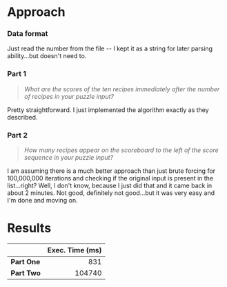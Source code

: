 # Approach
### Data format

Just read the number from the file -- I kept it as a string for later parsing ability...but doesn't need to.

### Part 1
> _What are the scores of the ten recipes immediately after the number of recipes in your puzzle input?_

Pretty straightforward. I just implemented the algorithm exactly as they described.

### Part 2
> _How many recipes appear on the scoreboard to the left of the score sequence in your puzzle input?_

I am assuming there is a much better approach than just brute forcing for 100,000,000 iterations and checking if
the original input is present in the list...right? Well, I don't know, because I just did that and it came back in about
2 minutes. Not good, definitely not good...but it was very easy and I'm done and moving on.

# Results

|              | Exec. Time (ms) |
|--------------|----------------:|
| **Part One** |             831 |
| **Part Two** |          104740 |
